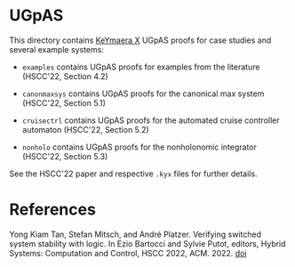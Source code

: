 # UGpAS

This directory contains [KeYmaera X](http://keymaeraX.org/) UGpAS proofs for case studies and several example systems:

- `examples` contains UGpAS proofs for examples from the literature (HSCC'22, Section 4.2)

- `canonmaxsys` contains UGpAS proofs for the canonical max system (HSCC'22, Section 5.1)

- `cruisectrl` contains UGpAS proofs for the automated cruise controller automaton (HSCC'22, Section 5.2)

- `nonholo` contains UGpAS proofs for the nonholonomic integrator (HSCC'22, Section 5.3)

See the HSCC'22 paper and respective `.kyx` files for further details.

# References
Yong Kiam Tan, Stefan Mitsch, and André Platzer. Verifying switched system stability with logic.
In Ezio Bartocci and Sylvie Putot, editors, Hybrid Systems: Computation and Control, HSCC 2022, ACM. 2022. [doi](https://doi.org/10.1145/3501710.3519541)
